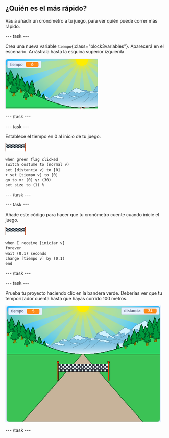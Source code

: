 ## ¿Quién es el más rápido?

Vas a añadir un cronómetro a tu juego, para ver quién puede correr más rápido.

--- task ---

Crea una nueva variable `tiempo`{:class="block3variables"}. Aparecerá en el escenario. Arrástrala hasta la esquina superior izquierda.

![variable tiempo en el centro del escenario](images/sprint-timer-create.png)

--- /task ---

--- task ---

Establece el tiempo en 0 al inicio de tu juego.

![objeto línea de meta](images/finish-line-sprite.png)

```blocks3
when green flag clicked
switch costume to (normal v)
set [distancia v] to [0]
+ set [tiempo v] to [0]
go to x: (0) y: (30)
set size to (1) %
```

--- /task ---

--- task ---

Añade este código para hacer que tu cronómetro cuente cuando inicie el juego.

![objeto línea de meta](images/finish-line-sprite.png)

```blocks3
when I receive [iniciar v]
forever
wait (0.1) seconds
change [tiempo v] by (0.1)
end
```

--- /task ---

--- task ---

Prueba tu proyecto haciendo clic en la bandera verde. Deberías ver que tu temporizador cuenta hasta que hayas corrido 100 metros.

![variables tiempo y distancia en el escenario](images/sprint-timer-test.png)

--- /task ---

